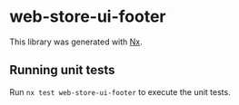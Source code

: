 # web-store-ui-footer

This library was generated with [Nx](https://nx.dev).

## Running unit tests

Run `nx test web-store-ui-footer` to execute the unit tests.
